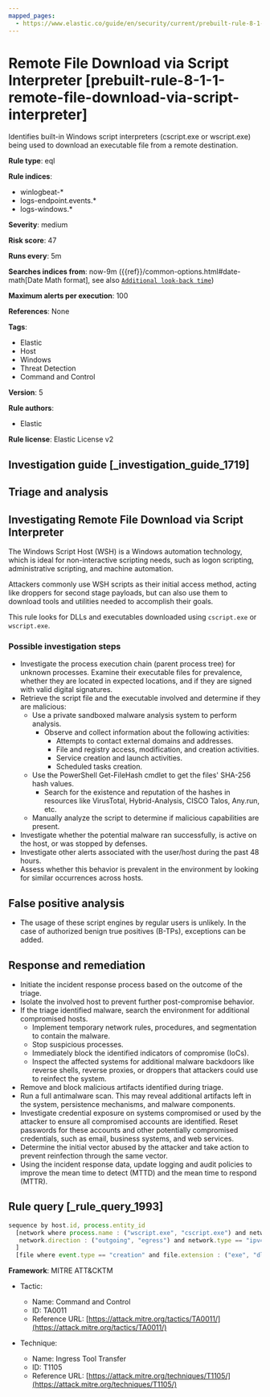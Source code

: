 ```yaml
---
mapped_pages:
  - https://www.elastic.co/guide/en/security/current/prebuilt-rule-8-1-1-remote-file-download-via-script-interpreter.html
---
```


# Remote File Download via Script Interpreter [prebuilt-rule-8-1-1-remote-file-download-via-script-interpreter]

Identifies built-in Windows script interpreters (cscript.exe or wscript.exe) being used to download an executable file from a remote destination.

**Rule type**: eql

**Rule indices**:

* winlogbeat-*
* logs-endpoint.events.*
* logs-windows.*

**Severity**: medium

**Risk score**: 47

**Runs every**: 5m

**Searches indices from**: now-9m ({{ref}}/common-options.html#date-math[Date Math format], see also [`Additional look-back time`](docs-content://solutions/security/detect-and-alert/create-detection-rule.md#rule-schedule))

**Maximum alerts per execution**: 100

**References**: None

**Tags**:

* Elastic
* Host
* Windows
* Threat Detection
* Command and Control

**Version**: 5

**Rule authors**:

* Elastic

**Rule license**: Elastic License v2

## Investigation guide [_investigation_guide_1719]

## Triage and analysis

## Investigating Remote File Download via Script Interpreter

The Windows Script Host (WSH) is a Windows automation technology, which is ideal for non-interactive scripting needs,
such as logon scripting, administrative scripting, and machine automation.

Attackers commonly use WSH scripts as their initial access method, acting like droppers for second stage payloads, but
can also use them to download tools and utilities needed to accomplish their goals.

This rule looks for DLLs and executables downloaded using `cscript.exe` or `wscript.exe`.

### Possible investigation steps

- Investigate the process execution chain (parent process tree) for unknown processes. Examine their executable files
for prevalence, whether they are located in expected locations, and if they are signed with valid digital signatures.
- Retrieve the script file and the executable involved and determine if they are malicious:
  - Use a private sandboxed malware analysis system to perform analysis.
    - Observe and collect information about the following activities:
      - Attempts to contact external domains and addresses.
      - File and registry access, modification, and creation activities.
      - Service creation and launch activities.
      - Scheduled tasks creation.
  - Use the PowerShell Get-FileHash cmdlet to get the files' SHA-256 hash values.
    - Search for the existence and reputation of the hashes in resources like VirusTotal, Hybrid-Analysis, CISCO Talos, Any.run, etc.
  - Manually analyze the script to determine if malicious capabilities are present.
- Investigate whether the potential malware ran successfully, is active on the host, or was stopped by defenses.
- Investigate other alerts associated with the user/host during the past 48 hours.
- Assess whether this behavior is prevalent in the environment by looking for similar occurrences across hosts.

## False positive analysis

- The usage of these script engines by regular users is unlikely. In the case of authorized benign true positives
(B-TPs), exceptions can be added.

## Response and remediation

- Initiate the incident response process based on the outcome of the triage.
- Isolate the involved host to prevent further post-compromise behavior.
- If the triage identified malware, search the environment for additional compromised hosts.
  - Implement temporary network rules, procedures, and segmentation to contain the malware.
  - Stop suspicious processes.
  - Immediately block the identified indicators of compromise (IoCs).
  - Inspect the affected systems for additional malware backdoors like reverse shells, reverse proxies, or droppers that
  attackers could use to reinfect the system.
- Remove and block malicious artifacts identified during triage.
- Run a full antimalware scan. This may reveal additional artifacts left in the system, persistence mechanisms, and
malware components.
- Investigate credential exposure on systems compromised or used by the attacker to ensure all compromised accounts are
identified. Reset passwords for these accounts and other potentially compromised credentials, such as email, business
systems, and web services.
- Determine the initial vector abused by the attacker and take action to prevent reinfection through the same vector.
- Using the incident response data, update logging and audit policies to improve the mean time to detect (MTTD) and the
mean time to respond (MTTR).

## Rule query [_rule_query_1993]

```js
sequence by host.id, process.entity_id
  [network where process.name : ("wscript.exe", "cscript.exe") and network.protocol != "dns" and
   network.direction : ("outgoing", "egress") and network.type == "ipv4" and destination.ip != "127.0.0.1"
  ]
  [file where event.type == "creation" and file.extension : ("exe", "dll")]
```

**Framework**: MITRE ATT&CKTM

* Tactic:

    * Name: Command and Control
    * ID: TA0011
    * Reference URL: [https://attack.mitre.org/tactics/TA0011/](https://attack.mitre.org/tactics/TA0011/)

* Technique:

    * Name: Ingress Tool Transfer
    * ID: T1105
    * Reference URL: [https://attack.mitre.org/techniques/T1105/](https://attack.mitre.org/techniques/T1105/)



